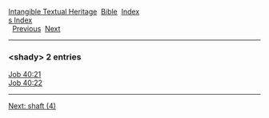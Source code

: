 [Intangible Textual Heritage](../../index)  [Bible](../index) 
[Index](index)   
[s Index](_s_)  
  [Previous](c10081)  [Next](c10083) 

------------------------------------------------------------------------

### &lt;shady&gt; 2 entries

[Job 40:21](../kjv/job040.htm#021)  
[Job 40:22](../kjv/job040.htm#022)  

------------------------------------------------------------------------

[Next: shaft (4)](c10083)
